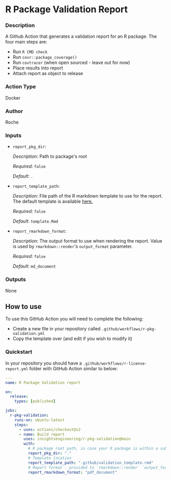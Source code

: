 <!-- BEGIN_ACTION_DOC -->
# R Package Validation Report

### Description

A Github Action that generates a validation report for an R package. The four main steps are:

- Run `R CMD check`
- Run `covr::package_coverage()`
- Run `covtracer` (when open sourced - leave out for now)
- Place results into report
- Attach report as object to release

### Action Type
Docker

### Author
Roche

### Inputs

* `report_pkg_dir`:

  _Description_: Path to package's root
  
  _Required_: `false`
  
  _Default_: `.`

* `report_template_path`:

  _Description_: File path of the R markdown template to use for the report. The default template is available [here.](./template.Rmd)

  _Required_: `false`

  _Default_: `template.Rmd`
  
* `report_rmarkdown_format`:

  _Description_: The output format to use when rendering the report. Value is used by `rmarkdown::render`'s `output_format` parameter.

  _Required_: `false`

  _Default_: `md_document`

### Outputs
None

<!-- END_ACTION_DOC -->

## How to use

To use this GitHub Action you will need to complete the following:

* Create a new file in your repository called `.github/workflows/r-pkg-validation.yml`
* Copy the template over (and edit if you wish to modify it)

### Quickstart

In your repository you should have a `.github/workflows/r-license-report.yml` folder with GitHub Action similar to below:

```yaml
---
name: R Package Validation report

on:
  release:
    types: [published]

jobs:
  r-pkg-validation:
    runs-on: ubuntu-latest
    steps:
      - uses: actions/checkout@v2
      - name: Build report
        uses: insightsengineering/r-pkg-validation@main
        with:
          # R package root path, in case your R package is within a subdirectory of the repo
          report_pkg_dir: "."
          # Template location
          report_template_path: ".github/validation_template.rmd"
          # Report format - provided to `rmarkdown::render` `output_format`
          report_rmarkdown_format: "pdf_document"
```
